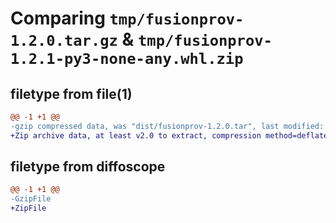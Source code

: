 # Comparing `tmp/fusionprov-1.2.0.tar.gz` & `tmp/fusionprov-1.2.1-py3-none-any.whl.zip`

## filetype from file(1)

```diff
@@ -1 +1 @@
-gzip compressed data, was "dist/fusionprov-1.2.0.tar", last modified: Wed Oct 20 11:59:47 2021, max compression
+Zip archive data, at least v2.0 to extract, compression method=deflate
```

## filetype from diffoscope

```diff
@@ -1 +1 @@
-GzipFile
+ZipFile
```

